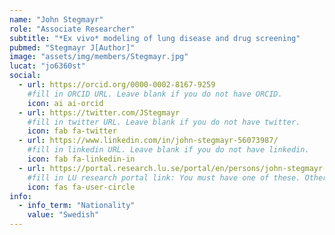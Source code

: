```yaml
---
name: "John Stegmayr"
role: "Associate Researcher"
subtitle: "*Ex vivo* modeling of lung disease and drug screening"
pubmed: "Stegmayr J[Author]"
image: "assets/img/members/Stegmayr.jpg"
lucat: "jo6360st"
social:
  - url: https://orcid.org/0000-0002-8167-9259
    #fill in ORCID URL. Leave blank if you do not have ORCID.
    icon: ai ai-orcid
  - url: https://twitter.com/JStegmayr
    #fill in twitter URL. Leave blank if you do not have twitter.
    icon: fab fa-twitter
  - url: https://www.linkedin.com/in/john-stegmayr-56073987/
    #fill in linkedin URL. Leave blank if you do not have linkedin.
    icon: fab fa-linkedin-in
  - url: https://portal.research.lu.se/portal/en/persons/john-stegmayr(5ba56a56-4718-4c16-be56-206db7e0e610).html
    #fill in LU research portal link: You must have one of these. Otherwise, leave blank.
    icon: fas fa-user-circle
info:
  - info_term: "Nationality"
    value: "Swedish"
---
```


<!-- 
# This Space here will be used to write a small bio on the person.
-->

